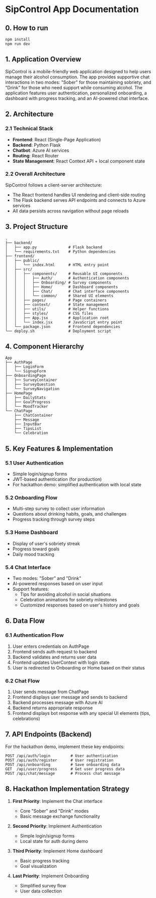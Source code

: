 # SipControl App Documentation

## 0. How to run
```Terminal
npm install
npm run dev
```

## 1. Application Overview

SipControl is a mobile-friendly web application designed to help users manage their alcohol consumption. The app provides supportive chat interactions in two modes: "Sober" for those maintaining sobriety, and "Drink" for those who need support while consuming alcohol. The application features user authentication, personalized onboarding, a dashboard with progress tracking, and an AI-powered chat interface.

## 2. Architecture

### 2.1 Technical Stack
- **Frontend**: React (Single-Page Application)
- **Backend**: Python Flask
- **Chatbot**: Azure AI services
- **Routing**: React Router
- **State Management**: React Context API + local component state

### 2.2 Overall Architecture
SipControl follows a client-server architecture:
- The React frontend handles UI rendering and client-side routing
- The Flask backend serves API endpoints and connects to Azure services
- All data persists across navigation without page reloads

## 3. Project Structure

```
.
├── backend/
│   ├── app.py              # Flask backend
│   └── requirements.txt    # Python dependencies
├── frontend/
│   ├── public/
│   │   └── index.html      # HTML entry point
│   ├── src/
│   │   ├── components/     # Reusable UI components
│   │   │   ├── Auth/       # Authentication components
│   │   │   ├── Onboarding/ # Survey components
│   │   │   ├── Home/       # Dashboard components
│   │   │   ├── Chat/       # Chat interface components
│   │   │   └── common/     # Shared UI elements
│   │   ├── pages/          # Page containers
│   │   ├── context/        # State management
│   │   ├── utils/          # Helper functions
│   │   ├── styles/         # CSS files
│   │   ├── App.jsx         # Application root
│   │   └── index.jsx       # JavaScript entry point
│   └── package.json        # Frontend dependencies
└── deploy.sh               # Deployment script
```

## 4. Component Hierarchy

```
App
├── AuthPage
│   ├── LoginForm
│   └── SignupForm
├── OnboardingPage
│   ├── SurveyContainer
│   ├── SurveyQuestion
│   └── SurveyNavigation
├── HomePage
│   ├── DailyStats
│   ├── GoalProgress
│   └── MoodTracker
└── ChatPage
    ├── ChatContainer
    ├── Message
    ├── InputBar
    ├── TipsList
    └── Celebration
```

## 5. Key Features & Implementation

### 5.1 User Authentication
- Simple login/signup forms
- JWT-based authentication (for production)
- For hackathon demo: simplified authentication with local state

### 5.2 Onboarding Flow
- Multi-step survey to collect user information
- Questions about drinking habits, goals, and challenges
- Progress tracking through survey steps

### 5.3 Home Dashboard
- Display of user's sobriety streak
- Progress toward goals
- Daily mood tracking

### 5.4 Chat Interface
- Two modes: "Sober" and "Drink"
- AI-powered responses based on user input
- Support features:
  - Tips for avoiding alcohol in social situations
  - Celebration animations for sobriety milestones
  - Customized responses based on user's history and goals

## 6. Data Flow

### 6.1 Authentication Flow
1. User enters credentials on AuthPage
2. Frontend sends auth request to backend
3. Backend validates and returns user data
4. Frontend updates UserContext with login state
5. User is redirected to Onboarding or Home based on their status

### 6.2 Chat Flow
1. User sends message from ChatPage
2. Frontend displays user message and sends to backend
3. Backend processes message with Azure AI
4. Backend returns appropriate response
5. Frontend displays bot response with any special UI elements (tips, celebrations)

## 7. API Endpoints (Backend)

For the hackathon demo, implement these key endpoints:

```
POST /api/auth/login         # User authentication
POST /api/auth/register      # User registration
POST /api/onboarding         # Save onboarding data
GET  /api/user/progress      # Get user progress data
POST /api/chat/message       # Process chat message
```

## 8. Hackathon Implementation Strategy

1. **First Priority**: Implement the Chat interface
   - Core "Sober" and "Drink" modes
   - Basic message exchange functionality

2. **Second Priority**: Implement Authentication
   - Simple login/signup forms
   - Local state for auth during demo

3. **Third Priority**: Implement Home dashboard
   - Basic progress tracking
   - Goal visualization

4. **Last Priority**: Implement Onboarding
   - Simplified survey flow
   - User data collection